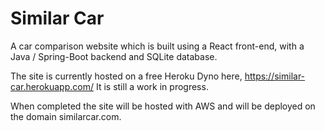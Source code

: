 # Similar Car

A car comparison website which is built using a React front-end, with a Java / Spring-Boot backend and SQLite database.

The site is currently hosted on a free Heroku Dyno here, https://similar-car.herokuapp.com/
It is still a work in progress.

When completed the site will be hosted with AWS and will be deployed on the domain similarcar.com.
